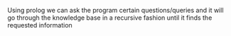 Using prolog we can ask the program certain questions/queries and it will go through the knowledge base in a recursive fashion until it finds the requested information
